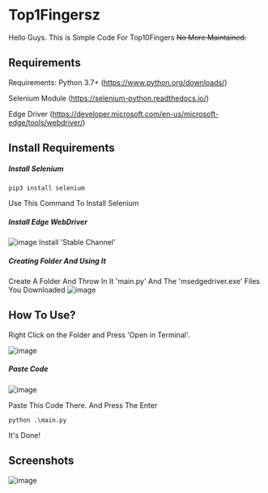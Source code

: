# Top1Fingersz

Hello Guys. This is Simple Code For Top10Fingers
~~No More Maintained.~~

## Requirements
Requirements:
Python 3.7+ (https://www.python.org/downloads/)

Selenium Module (https://selenium-python.readthedocs.io/)

Edge Driver (https://developer.microsoft.com/en-us/microsoft-edge/tools/webdriver/)

## Install Requirements

##### Install Selenium
```
pip3 install selenium
```
Use This Command To Install Selenium

##### Install Edge WebDriver
![image](https://user-images.githubusercontent.com/61794478/209473073-c4402254-36bb-490f-8370-0a2233d56efc.png)
Install 'Stable Channel' 

##### Creating Folder And Using It
Create A Folder And Throw In It 'main.py' And The 'msedgedriver.exe' Files You Downloaded
![image](https://user-images.githubusercontent.com/61794478/209472891-38c1a852-9b39-49f2-8e4d-d8535b7189e2.png)

## How To Use?

Right Click on the Folder and Press 'Open in Terminal'.

![image](https://user-images.githubusercontent.com/61794478/209473296-056db351-4e5d-4b7d-a57e-70683572e2b3.png)

##### Paste Code
![image](https://user-images.githubusercontent.com/61794478/209473457-b6ba26c0-196e-4e68-a214-371807f68267.png)

Paste This Code There. And Press The Enter
```
python .\main.py
```

It's Done!

## Screenshots
![image](https://user-images.githubusercontent.com/61794478/209472647-4fbbdcd5-4120-49ec-b3b2-db348eab8ded.png)


